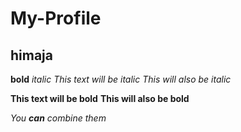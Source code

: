 # My-Profile
## himaja
**bold**
*italic*
*This text will be italic*
_This will also be italic_

**This text will be bold**
__This will also be bold__

_You **can** combine them_
